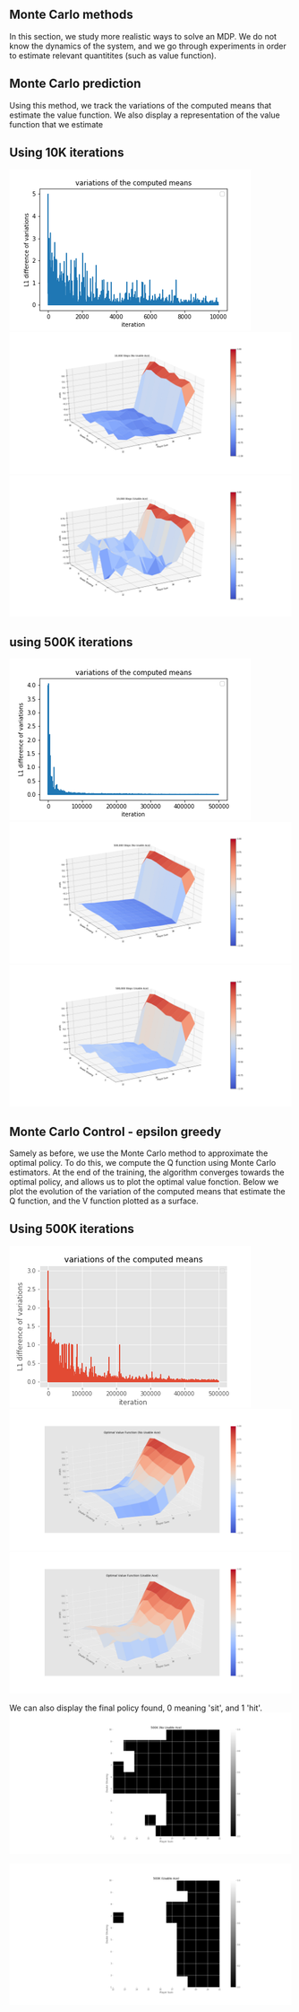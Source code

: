 ## Monte Carlo methods

In this section, we study more realistic ways to solve an MDP. We do not know the dynamics of the system, and we go through experiments in order to estimate relevant quantitites (such as value function).

## Monte Carlo prediction
Using this method, we track the variations of the computed means that estimate the value function. We also display a representation of the value function that we estimate

  ## Using 10K iterations ##

![](https://github.com/simon555/RL/blob/master/MonteCarlo/MonteCarloPrediction/10K_evolutionMean.png)
![](https://github.com/simon555/RL/blob/master/MonteCarlo/MonteCarloPrediction/10%2C000%20Steps%20(No%20Usable%20Ace).png
)
![](https://github.com/simon555/RL/blob/master/MonteCarlo/MonteCarloPrediction/10%2C000%20Steps%20(Usable%20Ace).png
)

  ## using 500K iterations ##
![](https://github.com/simon555/RL/blob/master/MonteCarlo/MonteCarloPrediction/500K_evolutionMean.png)
![](https://github.com/simon555/RL/blob/master/MonteCarlo/MonteCarloPrediction/500%2C000%20Steps%20(No%20Usable%20Ace).png
)
![](https://github.com/simon555/RL/blob/master/MonteCarlo/MonteCarloPrediction/500%2C000%20Steps%20(Usable%20Ace).png
)



## Monte Carlo Control - epsilon greedy
Samely as before, we use the Monte Carlo method to approximate the optimal policy. To do this, we compute the Q function using Monte Carlo estimators. At the end of the training, the algorithm converges towards the optimal policy, and allows us to plot the optimal value fonction. Below we plot the evolution of the variation of the computed means that estimate the Q function, and the V function plotted as a surface.

  ## Using 500K iterations ##

![](https://github.com/simon555/RL/blob/master/MonteCarlo/MonteCarloControl-eGreedy/500K_evolutionMean.png)
![](https://github.com/simon555/RL/blob/master/MonteCarlo/MonteCarloControl-eGreedy/Optimal%20Value%20Function%20(No%20Usable%20Ace).png)
![](https://github.com/simon555/RL/blob/master/MonteCarlo/MonteCarloControl-eGreedy/Optimal%20Value%20Function%20(Usable%20Ace).png)

We can also display the final policy found, 0 meaning 'sit', and 1 'hit'.
![](https://github.com/simon555/RL/blob/master/MonteCarlo/MonteCarloControl-eGreedy/500K%20(No%20Usable%20Ace).png)

![](https://github.com/simon555/RL/blob/master/MonteCarlo/MonteCarloControl-eGreedy/500K%20(Usable%20Ace).png)


